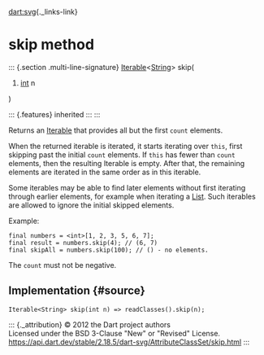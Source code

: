 [dart:svg](../../dart-svg/dart-svg-library){._links-link}

skip method
===========

::: {.section .multi-line-signature}
[Iterable](../../dart-core/iterable-class)\<[String](../../dart-core/string-class)\>
skip(

1.  [int](../../dart-core/int-class) n

)

::: {.features}
inherited
:::
:::

Returns an [Iterable](../../dart-core/iterable-class) that provides all
but the first `count` elements.

When the returned iterable is iterated, it starts iterating over `this`,
first skipping past the initial `count` elements. If `this` has fewer
than `count` elements, then the resulting Iterable is empty. After that,
the remaining elements are iterated in the same order as in this
iterable.

Some iterables may be able to find later elements without first
iterating through earlier elements, for example when iterating a
[List](../../dart-core/list-class). Such iterables are allowed to ignore
the initial skipped elements.

Example:

``` {.language-dart data-language="dart"}
final numbers = <int>[1, 2, 3, 5, 6, 7];
final result = numbers.skip(4); // (6, 7)
final skipAll = numbers.skip(100); // () - no elements.
```

The `count` must not be negative.

Implementation {#source}
--------------

``` {.language-dart data-language="dart"}
Iterable<String> skip(int n) => readClasses().skip(n);
```

::: {._attribution}
© 2012 the Dart project authors\
Licensed under the BSD 3-Clause \"New\" or \"Revised\" License.\
<https://api.dart.dev/stable/2.18.5/dart-svg/AttributeClassSet/skip.html>
:::
